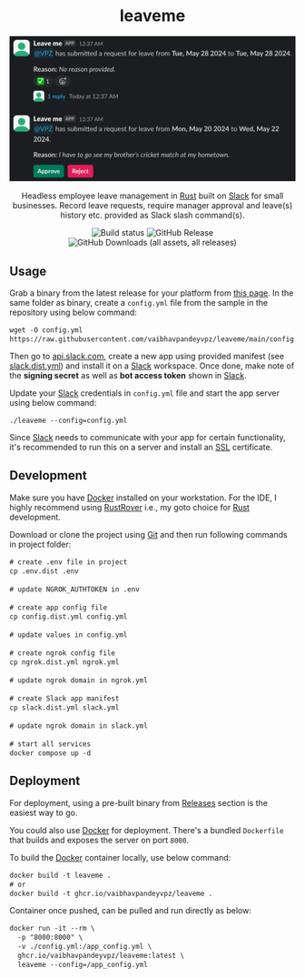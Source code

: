 <h1 align="center">leaveme</h1>

[![Screenshot](https://raw.githubusercontent.com/vaibhavpandeyvpz/leaveme/main/screenshot.png)](https://raw.githubusercontent.com/vaibhavpandeyvpz/leaveme/main/screenshot.png)

<p align="center">
Headless employee leave management in <a href="https://www.rust-lang.org/">Rust</a> built on <a href="https://slack.com/intl/en-in/">Slack</a> for small businesses.
Record leave requests, require manager approval and leave(s) history etc. provided as Slack slash command(s).
</p>

<p align="center">
<img alt="Build status" src="https://github.com/vaibhavpandeyvpz/leaveme/workflows/Release/badge.svg">
<img alt="GitHub Release" src="https://img.shields.io/github/v/release/vaibhavpandeyvpz/leaveme">
<img alt="GitHub Downloads (all assets, all releases)" src="https://img.shields.io/github/downloads/vaibhavpandeyvpz/leaveme/total">
</p>

## Usage

Grab a binary from the latest release for your platform from [this page](https://github.com/vaibhavpandeyvpz/leaveme/releases/latest).
In the same folder as binary, create a `config.yml` file from the sample in the repository using below command:

```shell
wget -O config.yml https://raw.githubusercontent.com/vaibhavpandeyvpz/leaveme/main/config.dist.yml
```

Then go to [api.slack.com](https://api.slack.com/), create a new app using provided manifest (see [slack.dist.yml](slack.dist.yml)) and install it on a [Slack](https://slack.com/intl/en-in/) workspace.
Once done, make note of the **signing secret** as well as **bot access token** shown in [Slack](https://slack.com/intl/en-in/).

Update your [Slack](https://slack.com/intl/en-in/) credentials in `config.yml` file and start the app server using below command:

```shell
./leaveme --config=config.yml
```

Since [Slack](https://slack.com/intl/en-in/) needs to communicate with your app for certain functionality, it's recommended to run this on a server and install an [SSL](https://letsencrypt.org/) certificate.

## Development

Make sure you have [Docker](https://www.docker.com/) installed on your workstation.
For the IDE, I highly recommend using [RustRover](https://www.jetbrains.com/rust/) i.e., my goto choice for [Rust](https://www.rust-lang.org/) development.

Download or clone the project using [Git](https://git-scm.com/) and then run following commands in project folder:

```shell
# create .env file in project
cp .env.dist .env

# update NGROK_AUTHTOKEN in .env

# create app config file
cp config.dist.yml config.yml

# update values in config.yml

# create ngrok config file
cp ngrok.dist.yml ngrok.yml

# update ngrok domain in ngrok.yml

# create Slack app manifest
cp slack.dist.yml slack.yml

# update ngrok domain in slack.yml

# start all services
docker compose up -d
```

## Deployment

For deployment, using a pre-built binary from [Releases](https://github.com/vaibhavpandeyvpz/leaveme/releases) section is the easiest way to go.

You could also use [Docker](https://www.docker.com/) for deployment. There's a bundled `Dockerfile` that builds and exposes the server on port `8000`.

To build the [Docker](https://www.docker.com/) container locally, use below command:

```shell
docker build -t leaveme .
# or 
docker build -t ghcr.io/vaibhavpandeyvpz/leaveme .
```

Container once pushed, can be pulled and run directly as below:

```shell
docker run -it --rm \
  -p "8000:8000" \
  -v ./config.yml:/app_config.yml \
  ghcr.io/vaibhavpandeyvpz/leaveme:latest \
  leaveme --config=/app_config.yml
```
